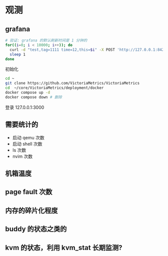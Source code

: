 # 观测

## grafana
```sh
# 验证: grafana 的默认刷新时间是 1 分钟的
for((i=0; i < 10000; i++)); do
  curl -d "test,tag=1111 time=12,this=$i" -X POST 'http://127.0.0.1:8428/write'
  sleep 1
done
```

初始化
```sh
cd ~
git clone https://github.com/VictoriaMetrics/VictoriaMetrics
cd  ~/core/VictoriaMetrics/deployment/docker
docker compose up -d
docker compose down # 删除
```
登录 127.0.0.1:3000

## 需要统计的
- 启动 qemu 次数
- 启动 shell 次数
- ls 次数
- nvim 次数

## 机箱温度

## page fault 次数

## 内存的碎片化程度

## buddy 的状态之类的

## kvm 的状态，利用 kvm_stat 长期监测?
